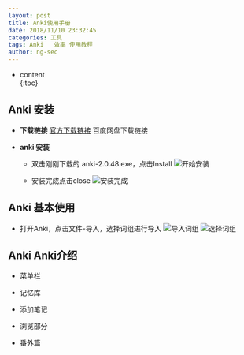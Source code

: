 ```yaml
---
layout: post  
title: Anki使用手册
date: 2018/11/10 23:32:45
categories: 工具 
tags: Anki   效率 使用教程
author: ng-sec  
---
```


* content  
{:toc}

## Anki 安装

 - **下载链接**
	 [官方下载链接](https://apps.ankiweb.net/#download)
	百度网盘下载链接

- **anki 安装**

	- 双击刚刚下载的 anki-2.0.48.exe，点击Install
![开始安装](http://800wifi.com/ng-sec/1541866868535.png)

	 - 安装完成点击close
  ![安装完成](http://800wifi.com/ng-sec/1541909077456.png)

## Anki 基本使用

- 打开Anki，点击文件-导入，选择词组进行导入
![导入词组](http://800wifi.com/ng-sec/1541909502288.png) 
![选择词组](http://800wifi.com/ng-sec/1541909693706.png)
## Anki Anki介绍

- 菜单栏

- 记忆库

- 添加笔记

- 浏览部分

- 番外篇